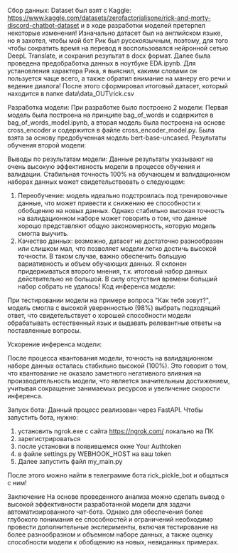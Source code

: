 Сбор данных:
Dataset был взят с Kaggle: https://www.kaggle.com/datasets/zerofactorialisone/rick-and-morty-discord-chatbot-dataset и в ходе разработки моделей претерпел некоторые изменения! Изначально датасет был на английском языке, но я захотел, чтобы мой бот Рик был русскоязычным, поэтому, для того чтобы сократить время на перевод я воспользовался нейронной сетью DeepL Translate, и сохранил результат в docx формат. Далее была проведена предобработка данных в ноутбуке EDA.ipynb. Для установления характера Рика, я выяснил, какими словами он пользуется чаще всего, а также обратил внимание на манеру его речи и ведение диалога! После этого сформировал итоговый датасет, который находится в папке data\data_OUT\rick.csv

Разработка модели:
При разработке было построено 2 модели:
Первая модель была построена на принципе bag_of_words и содержится в bag_of_words_model.ipynb, а вторая модель была построена на основе cross_encoder и содержится в файле cross_encoder_model.py. Была взята за основу предобученная модель bert-base-uncased.
Результаты обучения второй модели: 
 
Выводы по результатам модели:
Данные результаты указывают на очень высокую эффективность модели в процессе обучения и валидации. Стабильная точность 100% на обучающем и валидационном наборах данных может свидетельствовать о следующем:
1.	Переобучение: модель идеально подстроилась под тренировочные данные, что может привести к снижению ее способности к обобщению на новых данных. Однако стабильно высокая точность на валидационном наборе может говорить о том, что данные хорошо представляют общую закономерность, которую модель смогла выучить.
2.	Качество данных: возможно, датасет не достаточно разнообразен или слишком мал, что позволяет модели легко достичь высокой точности. В таком случае, важно обеспечить большую вариативность и объем обучающих данных.
Я склонен придерживаться второго мнения, т.к. итоговый набор данных действительно не большой. В силу отсутствия времени больший набор собрать не удалось!
Код инференса модели:
 
При тестировании модели на примере вопроса "Как тебя зовут?", модель смогла с высокой уверенностью (98%) выбрать подходящий ответ, что свидетельствует о хорошей способности модели обрабатывать естественный язык и выдавать релевантные ответы на поставленные вопросы.

Ускорение инференса модели:
 
После процесса квантования модели, точность на валидационном наборе данных осталась стабильно высокой (100%). Это говорит о том, что квантование не оказало заметного негативного влияния на производительность модели, что является значительным достижением, учитывая сокращение занимаемых ресурсов и увеличение скорости инференса.
 

Запуск бота:
Данный процесс реализован через FastAPI.
Чтобы запустить бота, нужно:
1. установить ngrok.exe с сайта https://ngrok.com/ локально на ПК
2. зарегистрироваться
3. после установки в появившемся окне Your Authtoken
4. в файле settings.py WEBHOOK_HOST на ваш token
5. Далее запустить файл my_main.py

После этого можно найти в телеграмме бота rick_pickle_bot и общаться с ним!

 

Заключение
На основе проведенного анализа можно сделать вывод о высокой эффективности разработанной модели для задачи автоматизированного чат-бота. Однако для обеспечения более глубокого понимания ее способностей и ограничений необходимо провести дополнительные эксперименты, включая тестирование на более разнообразном и объемном наборе данных, а также оценку способности модели к обобщению на новых, невиданных примерах.

